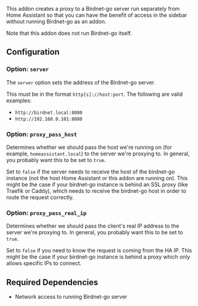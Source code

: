 This addon creates a proxy to a Birdnet-go server run separately from Home Assistant so that you can have the benefit of access in the sidebar without running Birdnet-go as an addon.

Note that this addon does not run Birdnet-go itself.

## Configuration

### Option: `server`

The `server` option sets the address of the Birdnet-go server.

This must be in the format `http[s]://host:port`. The following are valid examples:

- `http://birdnet.local:8080`
- `http://192.168.0.101:8080`

### Option: `proxy_pass_host`

Determines whether we should pass the host we're running on (for example,
`homeassistant.local`) to the server we're proxying to. In general, you probably
want this to be set to `true`.

Set to `false` if the server needs to receive the host of the birdnet-go instance
(not the host Home Assistant or this addon are running on). This might be the case
if your birdnet-go instance is behind an SSL proxy (like Traefik or Caddy), which
needs to receive the birdnet-go host in order to route the request correctly.

### Option: `proxy_pass_real_ip`

Determines whether we should pass the client's real IP address to the server we're proxying to. In general, you probably
want this to be set to `true`.

Set to `false` if you need to know the request is coming from the HA IP. This might be the case if your birdnet-go instance is behind a proxy which only allows specific IPs to connect.

## Required Dependencies

- Network access to running Birdnet-go server
